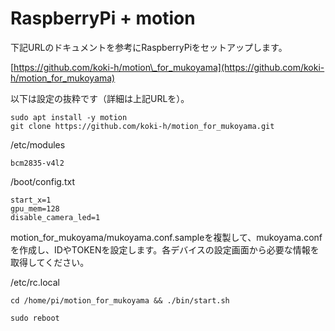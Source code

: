 # RaspberryPi + motion

下記URLのドキュメントを参考にRaspberryPiをセットアップします。

[https://github.com/koki-h/motion\_for_mukoyama](https://github.com/koki-h/motion_for_mukoyama)

以下は設定の抜粋です（詳細は上記URLを）。

```
sudo apt install -y motion
git clone https://github.com/koki-h/motion_for_mukoyama.git
```

/etc/modules

```
bcm2835-v4l2
```

/boot/config.txt

```
start_x=1
gpu_mem=128
disable_camera_led=1
```

motion_for_mukoyama/mukoyama.conf.sampleを複製して、mukoyama.confを作成し、IDやTOKENを設定します。各デバイスの設定画面から必要な情報を取得してください。

/etc/rc.local

```
cd /home/pi/motion_for_mukoyama && ./bin/start.sh
```

```
sudo reboot
```
